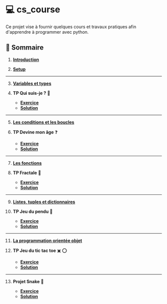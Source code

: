 # :computer: cs_course

Ce projet vise à fournir quelques cours et travaux pratiques afin d'apprendre à programmer avec python.

## :green_book: Sommaire

1. [**Introduction**](./courses/01_intro.md)

2. [**Setup**](./courses/02_setup.md)

---

3. [**Variables et types**](./courses/03_variables_types.md)

4. **TP Qui suis-je ?** :eyes:

   - [**Exercice**](./courses/04_tp_guidelines.md)
   - [**Solution**](./courses/04_tp_solution.md)

---

5. [**Les conditions et les boucles**](./courses/05_conditions_loops.md)

6. **TP Devine mon âge** :question:

   - [**Exercice**](./courses/06_tp_guidelines.md)
   - [**Solution**](./courses/06_tp_solution.md)

---

7. [**Les fonctions**](./courses/07_functions.md)

8. **TP Fractale** :herb:

   - [**Exercice**](./courses/08_tp_guidelines.md)
   - [**Solution**](./courses/08_tp_solution.md)

---

9. [**Listes, tuples et dictionnaires**](./courses/09_lists_tuples_dictionaries.md)

10. **TP Jeu du pendu** :pencil:

    - [**Exercice**](./courses/10_tp_guidelines.md)
    - [**Solution**](./courses/10_tp_solution.md)

---

11. [**La programmation orientée objet**](./courses/11_programmation_objet.md)

12. **TP Jeu du tic tac toe** :heavy_multiplication_x: :o:

    - [**Exercice**](./courses/12_tp_guidelines.md)
    - [**Solution**](./courses/12_tp_solution.md)

---

13. **Projet Snake** :snake:

    - [**Exercice**](./courses/13_project_guidelines.md)
    - [**Solution**](./courses/13_project_solution.md)

